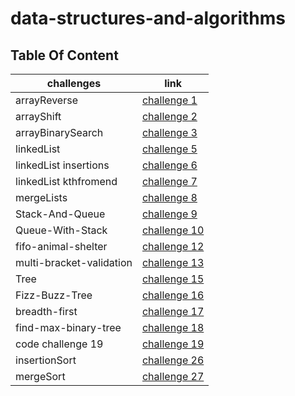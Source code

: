 # data-structures-and-algorithms

## Table Of Content
challenges | link
----|-----
arrayReverse | [challenge 1](./challenges/arrayReverse)
arrayShift | [challenge 2](./challenges/arrayShift)
arrayBinarySearch | [challenge 3](./challenges/arrayBinarySearch)
linkedList | [challenge 5](./challenges/linkedList)
linkedList insertions| [challenge 6](./challenges/Data-Structures)
linkedList kthfromend| [challenge 7](./challenges/Data-Structures)
mergeLists | [challenge 8](./challenges/llMerge)
Stack-And-Queue | [challenge 9](./challenges/stacksAndQueues)
Queue-With-Stack | [challenge 10](./challenges/queueWithStacks)
fifo-animal-shelter | [challenge 12](./challenges/fifoAnimalShelter)
multi-bracket-validation | [challenge 13](./challenges/multiBracketValidation)
Tree | [challenge 15](./challenges/tree)
Fizz-Buzz-Tree | [challenge 16](./challenges/fizzBuzzTree)
breadth-first | [challenge 17](./challenges/breadthFirst)
find-max-binary-tree | [challenge 18](./challenges/maxBinaryTree)
code challenge 19 | [challenge 19](./challenges/cc19)
insertionSort | [challenge 26](./challenges/insertionSort)
mergeSort | [challenge 27](./challenges/mergeSort)

